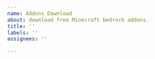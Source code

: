 ```yaml
---
name: Addons Download
about: download free Minecraft bedrock addons.
title: ''
labels: ''
assignees: ''

---
```



